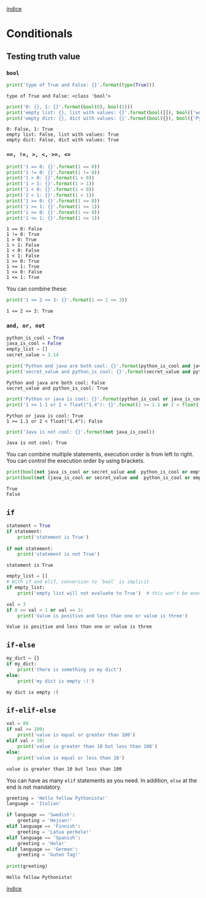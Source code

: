 [índice](../README.md)

# Conditionals

## Testing truth value

### `bool`


```python
print('type of True and False: {}'.format(type(True)))
```

    type of True and False: <class 'bool'>
    


```python
print('0: {}, 1: {}'.format(bool(0), bool(1)))
print('empty list: {}, list with values: {}'.format(bool([]), bool(['woop'])))
print('empty dict: {}, dict with values: {}'.format(bool({}), bool({'Python': 'cool'})))
```

    0: False, 1: True
    empty list: False, list with values: True
    empty dict: False, dict with values: True
    

### `==, !=, >, <, >=, <=`


```python
print('1 == 0: {}'.format(1 == 0))
print('1 != 0: {}'.format(1 != 0))
print('1 > 0: {}'.format(1 > 0))
print('1 > 1: {}'.format(1 > 1))
print('1 < 0: {}'.format(1 < 0))
print('1 < 1: {}'.format(1 < 1))
print('1 >= 0: {}'.format(1 >= 0))
print('1 >= 1: {}'.format(1 >= 1))
print('1 <= 0: {}'.format(1 <= 0))
print('1 <= 1: {}'.format(1 <= 1))
```

    1 == 0: False
    1 != 0: True
    1 > 0: True
    1 > 1: False
    1 < 0: False
    1 < 1: False
    1 >= 0: True
    1 >= 1: True
    1 <= 0: False
    1 <= 1: True
    

You can combine these:


```python
print('1 <= 2 <= 3: {}'.format(1 <= 2 <= 3))
```

    1 <= 2 <= 3: True
    

### `and, or, not`


```python
python_is_cool = True
java_is_cool = False
empty_list = []
secret_value = 3.14
```


```python
print('Python and java are both cool: {}'.format(python_is_cool and java_is_cool))
print('secret_value and python_is_cool: {}'.format(secret_value and python_is_cool))
```

    Python and java are both cool: False
    secret_value and python_is_cool: True
    


```python
print('Python or java is cool: {}'.format(python_is_cool or java_is_cool))
print('1 >= 1.1 or 2 < float("1.4"): {}'.format(1 >= 1.1 or 2 < float('1.4')))
```

    Python or java is cool: True
    1 >= 1.1 or 2 < float("1.4"): False
    


```python
print('Java is not cool: {}'.format(not java_is_cool))
```

    Java is not cool: True
    

You can combine multiple statements, execution order is from left to right. You can control the execution order by using brackets.


```python
print(bool(not java_is_cool or secret_value and  python_is_cool or empty_list))
print(bool(not (java_is_cool or secret_value and  python_is_cool or empty_list)))
```

    True
    False
    

## `if`


```python
statement = True
if statement:
    print('statement is True')
    
if not statement:
    print('statement is not True')
```

    statement is True
    


```python
empty_list = []
# With if and elif, conversion to `bool` is implicit
if empty_list:
    print('empty list will not evaluate to True')  # this won't be executed
```


```python
val = 3
if 0 <= val < 1 or val == 3:
    print('Value is positive and less than one or value is three')
```

    Value is positive and less than one or value is three
    

## `if-else`


```python
my_dict = {}
if my_dict:
    print('there is something in my dict')
else:
    print('my dict is empty :(')
```

    my dict is empty :(
    

## `if-elif-else`


```python
val = 88
if val >= 100:
    print('value is equal or greater than 100')
elif val > 10:
    print('value is greater than 10 but less than 100')
else:
    print('value is equal or less than 10')
```

    value is greater than 10 but less than 100
    

You can have as many `elif` statements as you need. In addition, `else` at the end is not mandatory.


```python
greeting = 'Hello fellow Pythonista!'
language = 'Italian'

if language == 'Swedish':
    greeting = 'Hejsan!'
elif language == 'Finnish':
    greeting = 'Latua perkele!'
elif language == 'Spanish':
    greeting = 'Hola!'
elif language == 'German':
    greeting = 'Guten Tag!'
    
print(greeting)
```

    Hello fellow Pythonista!

[índice](README.md)